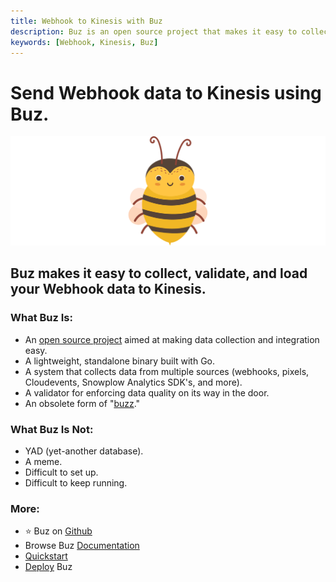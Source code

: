 ```yaml
---
title: Webhook to Kinesis with Buz
description: Buz is an open source project that makes it easy to collect, validate, and load Webhook data to Kinesis.
keywords: [Webhook, Kinesis, Buz]
---
```


# Send Webhook data to Kinesis using Buz.

![buzz](../../../static/img/buzz.png)


## Buz makes it easy to collect, validate, and load your Webhook data to Kinesis.


### What Buz Is:

- An [open source project](https://github.com/silverton-io/buz) aimed at making data collection and integration easy.
- A lightweight, standalone binary built with Go.
- A system that collects data from multiple sources (webhooks, pixels, Cloudevents, Snowplow Analytics SDK's, and more).
- A validator for enforcing data quality on its way in the door.
- An obsolete form of "[buzz](https://www.merriam-webster.com/dictionary/buzz)."


### What Buz Is Not:

- YAD (yet-another database).
- A meme.
- Difficult to set up.
- Difficult to keep running.


### More:
- ⭐ Buz on [Github](https://github.com/silverton-io/buz)
- Browse Buz [Documentation](/)
- [Quickstart](/examples/quickstart)
- [Deploy](category/deploying-buz) Buz
